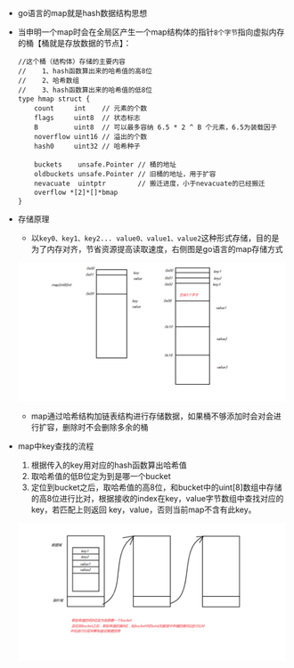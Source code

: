 + go语言的map就是hash数据结构思想

+ 当申明一个map时会在全局区产生一个map结构体的指针`8个字节`指向虚拟内存的桶【桶就是存放数据的节点】：

  ```
  //这个桶（结构体）存储的主要内容
  //	1、hash函数算出来的哈希值的高8位
  //	2、哈希数组
  //	3、hash函数算出来的哈希值的低8位
  type hmap struct {
      count     int    // 元素的个数
      flags     uint8  // 状态标志
      B         uint8  // 可以最多容纳 6.5 * 2 ^ B 个元素，6.5为装载因子
      noverflow uint16 // 溢出的个数
      hash0     uint32 // 哈希种子
   
      buckets    unsafe.Pointer // 桶的地址
      oldbuckets unsafe.Pointer // 旧桶的地址，用于扩容
      nevacuate  uintptr        // 搬迁进度，小于nevacuate的已经搬迁
      overflow *[2]*[]*bmap 
  }
  ```

+ 存储原理

  + 以`key0、key1、key2... value0、value1、value2`这种形式存储，目的是为了内存对齐，节省资源提高读取速度，右侧图是go语言的map存储方式

  ![01map中桶的内存存储结构](img/01map中桶的内存存储结构.png)

  + map通过哈希结构加链表结构进行存储数据，如果桶不够添加时会对会进行扩容，删除时不会删除多余的桶

+ map中key查找的流程

  1. 根据传入的key用对应的hash函数算出哈希值
  2. 取哈希值的低B位定为到是哪一个bucket
  3. 定位到bucket之后，取哈希值的高8位，和bucket中的uint[8]数组中存储的高8位进行比对，根据接收的index在key，value字节数组中查找对应的key，若匹配上则返回 key，value，否则当前map不含有此key。

  ![02map存储结构](img/02map存储结构.png)


